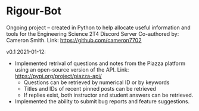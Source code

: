 # Rigour-Bot
Ongoing project – created in Python to help allocate useful information and tools for the Engineering Science 2T4 Discord Server
Co-authored by: Cameron Smith. Link: https://github.com/cameron7702

v0.1 2021-01-12:
- Implemented retrival of questions and notes from the Piazza platform using an open-source version of the API. Link: https://pypi.org/project/piazza-api/
  - Questions can be retrieved by numerical ID or by keywords
  - Titles and IDs of recent pinned posts can be retrieved
  - If replies exist, both instructor and student answers can be retrieved.
- Implemented the ability to submit bug reports and feature suggestions. 
